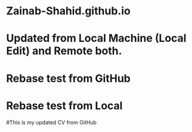 # Zainab-Shahid.github.io

# Updated from Local Machine (Local Edit) and Remote both.
# Rebase test from GitHub
# Rebase test from Local
#This is my updated CV from GitHub
